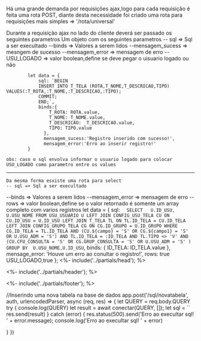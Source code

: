 Há uma grande demanda por requisições ajax,logo para cada requisição é feita uma rota POST,
diante desta necessidade foi criado uma rota para requisições mais simples => '/rota/universal'



Durante a requisição ajax no lado do cliente deverá ser passado os seguintes parametros
Um objeto com os seguintes parametros
-- sql => Sql a ser execultado
--binds => Valores a serem lidos
--mensagem_sucess => mesngem de sucesso
--mensagem_error  => mensagem de erro
--USU_LOGADO  => valor boolean,define se deve pegar o uisuario logado ou não

            let data = {
                sql: `BEGIN
                INSERT INTO T_TELA (ROTA,T_NOME,T_DESCRICAO,TIPO) VALUES(:T_ROTA,:T_NOME,:T_DESCRICAO,:TIPO);
                COMMIT;
                END;`,
                binds:{
                    T_ROTA: ROTA.value,
                    T_NOME: T_NOME.value,
                    T_DESCRICAO:  T_DESCRICAO.value,
                    TIPO: TIPO.value
                  },
                  mensagem_sucess:'Registro inserido com sucesso!',
                  mensagem_error:'Erro ao inserir registro!'
            }

    obs: caso o sql envolva informar o usuario logado para colocar
    USU_LOGADO como parametro entre os values

---------------------------------------------------------------------------------------------------
    Da mesma forma esxiste uma rota para select
    -- sql => Sql a ser execultado
--binds => Valores a serem lidos
--mensagem_error  => mensagem de erro 
--rows => valor boolean,define se o valor retornado é somente um array completo com varios registros
      let data = {
        sql: `  SELECT   U.ID_USU, U.USU_NOME
        FROM USU_USUARIO U
        LEFT JOIN CONFIG_USU_TELA CU ON CU.ID_USU = U.ID_USU
        LEFT JOIN T_TELA TL ON TL.ID_TELA = CU.ID_TELA
        LEFT JOIN CONFIG_GRUPO_TELA CG ON CG.ID_GRUPO = U.ID_GRUPO
        WHERE CG.ID_TELA = TL.ID_TELA
          AND (CU.${campo} = 'S' OR CG.${campo1} = 'S' OR U.USU_ADM = 'S')
          AND TL.ID_TELA = :ID_TELA
        AND TL.TIPO <> 'V'
      AND (CU.CFU_CONSULTA = 'S' OR CG.GRUP_CONSULTA = 'S' OR U.USU_ADM = 'S' )
       GROUP BY  U.USU_NOME,U.ID_USU`,
        binds: { ID_TELA: ID_TELA.value },
        mensage_error: 'Houve um erro ao conultar o registro!',
        rows: true
        USU_LOGADO,true
      };
<%- include('../partials/head'); %>

<%- include('../partials/header'); %>

<%- include('../partials/footer'); %>


//Inserindo uma nova tabela na base de dados
app.post('/sql/novatabela', auth, urlencodedParser, async (req, res) => {
  let QUERY = req.body.QUERY
  try {
    console.log(QUERY)
    let result = await conectar(QUERY, []);
    let sql = ``
    res.send(result)
  } catch (error) {
    res.status(500).send('Erro ao execultar sql! ' + error.message);
    console.log('Erro ao execultar sql! ' + error)


  }
})